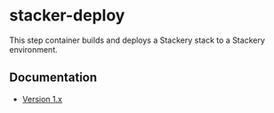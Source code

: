# stacker-deploy

This step container builds and deploys a Stackery stack to a Stackery
environment.

## Documentation

* [Version 1.x](docs/v1.md)
